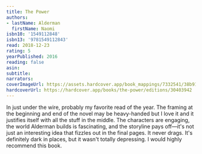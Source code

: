 ```yaml
---
title: The Power
authors:
- lastName: Alderman
  firstName: Naomi
isbn10: '1549112848'
isbn13: '9781549112843'
read: 2018-12-23
rating: 5
yearPublished: 2016
reading: false
asin:
subtitle:
narrators:
coverImageUrl: https://assets.hardcover.app/book_mappings/7332541/38b918d7f1fac96da74b3bfda014524f8fe17e4b.jpeg
hardcoverUrl: https://hardcover.app/books/the-power/editions/30403942
---
```

In just under the wire, probably my favorite read of the year. The framing at the beginning and end of the novel may be heavy-handed but I love it and it justifies itself with all the stuff in the middle. The characters are engaging, the world Alderman builds is fascinating, and the storyline pays off—it's not just an interesting idea that fizzles out in the final pages. It never drags. It's definitely dark in places, but it wasn't totally depressing. I would highly recommend this book.
